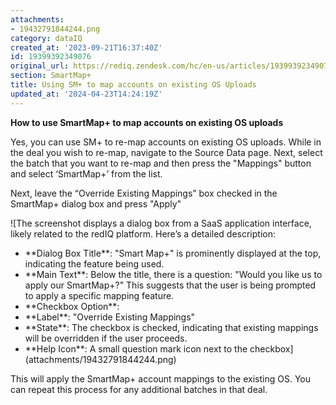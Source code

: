 ```yaml
---
attachments:
- 19432791844244.png
category: dataIQ
created_at: '2023-09-21T16:37:40Z'
id: 19399392349076
original_url: https://rediq.zendesk.com/hc/en-us/articles/19399392349076-Using-SM-to-map-accounts-on-existing-OS-Uploads
section: SmartMap+
title: Using SM+ to map accounts on existing OS Uploads
updated_at: '2024-04-23T14:24:19Z'
---
```


**How to use SmartMap+ to map accounts on existing OS uploads**

Yes, you can use SM+ to re-map accounts on existing OS uploads. While in the deal you wish to re-map, navigate to the Source Data page. Next, select the batch that you want to re-map and then press the "Mappings" button and select ‘SmartMap+’ from the list.

Next, leave the “Override Existing Mappings” box checked in the SmartMap+ dialog box and press "Apply"

![The screenshot displays a dialog box from a SaaS application interface, likely related to the redIQ platform. Here’s a detailed description:
- \*\*Dialog Box Title\*\*: "Smart Map+" is prominently displayed at the top, indicating the feature being used.
- \*\*Main Text\*\*: Below the title, there is a question: "Would you like us to apply our SmartMap+?" This suggests that the user is being prompted to apply a specific mapping feature.
- \*\*Checkbox Option\*\*:
- \*\*Label\*\*: "Override Existing Mappings"
- \*\*State\*\*: The checkbox is checked, indicating that existing mappings will be overridden if the user proceeds.
- \*\*Help Icon\*\*: A small question mark icon next to the checkbox](attachments/19432791844244.png)

This will apply the SmartMap+ account mappings to the existing OS. You can repeat this process for any additional batches in that deal.